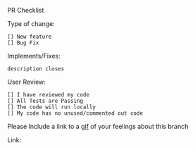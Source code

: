 PR Checklist

Type of change:

    [] New feature
    [] Bug Fix

Implements/Fixes:

    description closes

User Review:

    [] I have reviewed my code
    [] All Tests are Passing
    [] The code will run locally
    [] My code has no unused/commented out code

Please Include a link to a [gif](https://giphy.com/) of your feelings about this branch

Link: